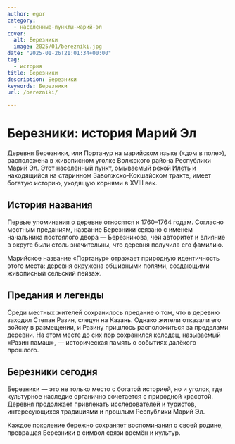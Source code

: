 ```yaml
---
author: egor
category:
  - населённые-пункты-марий-эл
cover:
  alt: Березники
  image: 2025/01/berezniki.jpg
date: "2025-01-26T21:01:34+00:00"
tag:
  - история
title: Березники
description: Березники
keywords: Березники
url: /berezniki/

---
```

# Березники: история Марий Эл

Деревня Березники, или Портанур на марийском языке («дом в поле»), расположена в живописном уголке Волжского района Республики Марий Эл. Этот населённый пункт, омываемый рекой [Илеть](/zhivaya-ilet-reka-chto-ne-zamerzaet-v-zimnij-stuzhu/) и находящийся на старинном Заволжско-Кокшайском тракте, имеет богатую историю, уходящую корнями в XVIII век.

## История названия

Первые упоминания о деревне относятся к 1760–1764 годам. Согласно местным преданиям, название Березники связано с именем начальника постоялого двора — Березникова, чей авторитет и влияние в округе были столь значительны, что деревня получила его фамилию.

Марийское название «Портанур» отражает природную идентичность этого места: деревня окружена обширными полями, создающими живописный сельский пейзаж.

## Предания и легенды

Среди местных жителей сохранилось предание о том, что в деревню заходил Степан Разин, следуя на Казань. Однако жители отказали его войску в размещении, и Разину пришлось расположиться за пределами деревни. На этом месте до сих пор сохранился колодец, называемый «Разин памаш», — историческая память о событиях далёкого прошлого.

## Березники сегодня

Березники — это не только место с богатой историей, но и уголок, где культурное наследие органично сочетается с природной красотой. Деревня продолжает привлекать исследователей и туристов, интересующихся традициями и прошлым Республики Марий Эл.

Каждое поколение бережно сохраняет воспоминания о своей родине, превращая Березники в символ связи времён и культур.
